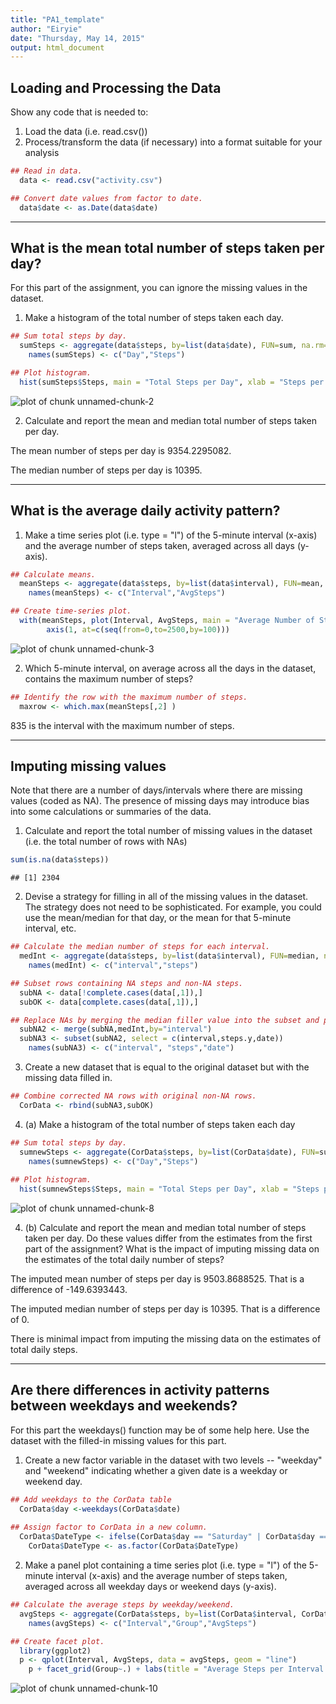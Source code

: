 ```yaml
---
title: "PA1_template"
author: "Eiryie"
date: "Thursday, May 14, 2015"
output: html_document
---
```


Loading and Processing the Data
---
Show any code that is needed to:

1. Load the data (i.e. read.csv())
2. Process/transform the data (if necessary) into a format suitable for your analysis


```r
## Read in data.  
  data <- read.csv("activity.csv")

## Convert date values from factor to date.
  data$date <- as.Date(data$date)
```
---

What is the mean total number of steps taken per day?
---

For this part of the assignment, you can ignore the missing values in the dataset.

1. Make a histogram of the total number of steps taken each day.

```r
## Sum total steps by day.
  sumSteps <- aggregate(data$steps, by=list(data$date), FUN=sum, na.rm=TRUE)
    names(sumSteps) <- c("Day","Steps")

## Plot histogram.
  hist(sumSteps$Steps, main = "Total Steps per Day", xlab = "Steps per Day", ylab = "Count of Days", col = "green")
```

![plot of chunk unnamed-chunk-2](figure/unnamed-chunk-2-1.png) 

2. Calculate and report the mean and median total number of steps taken per day.

The mean number of steps per day is 9354.2295082.

The median number of steps per day is 10395.

---

What is the average daily activity pattern?
---

1. Make a time series plot (i.e. type = "l") of the 5-minute interval (x-axis) and the average number of steps taken, averaged across all days (y-axis).


```r
## Calculate means.
  meanSteps <- aggregate(data$steps, by=list(data$interval), FUN=mean, na.rm=TRUE)
    names(meanSteps) <- c("Interval","AvgSteps")

## Create time-series plot.
  with(meanSteps, plot(Interval, AvgSteps, main = "Average Number of Steps per 5-Minute Interval", xlab = "Interval", ylab = "Average Steps", type = "l", xaxt="n"))
		axis(1, at=c(seq(from=0,to=2500,by=100)))
```

![plot of chunk unnamed-chunk-3](figure/unnamed-chunk-3-1.png) 

2. Which 5-minute interval, on average across all the days in the dataset, contains the maximum number of steps?


```r
## Identify the row with the maximum number of steps.
  maxrow <- which.max(meanSteps[,2] )
```

835 is the interval with the maximum number of steps.

---

Imputing missing values
---

Note that there are a number of days/intervals where there are missing values (coded as NA). The presence of missing days may introduce bias into some calculations or summaries of the data.

1. Calculate and report the total number of missing values in the dataset (i.e. the total number of rows with NAs)


```r
sum(is.na(data$steps))
```

```
## [1] 2304
```

2. Devise a strategy for filling in all of the missing values in the dataset. The strategy does not need to be sophisticated. For example, you could use the mean/median for that day, or the mean for that 5-minute interval, etc.


```r
## Calculate the median number of steps for each interval.
  medInt <- aggregate(data$steps, by=list(data$interval), FUN=median, na.rm=TRUE)
    names(medInt) <- c("interval","steps")

## Subset rows containing NA steps and non-NA steps.
  subNA <- data[!complete.cases(data[,1]),]
  subOK <- data[complete.cases(data[,1]),]	

## Replace NAs by merging the median filler value into the subset and preparing a new data frame with just the needed new columns.
  subNA2 <- merge(subNA,medInt,by="interval")
  subNA3 <- subset(subNA2, select = c(interval,steps.y,date))
    names(subNA3) <- c("interval", "steps","date")
```

3. Create a new dataset that is equal to the original dataset but with the missing data filled in.


```r
## Combine corrected NA rows with original non-NA rows.
  CorData <- rbind(subNA3,subOK)
```

4. (a) Make a histogram of the total number of steps taken each day 


```r
## Sum total steps by day.
  sumnewSteps <- aggregate(CorData$steps, by=list(CorData$date), FUN=sum, na.rm=TRUE)
    names(sumnewSteps) <- c("Day","Steps")
		
## Plot histogram.
  hist(sumnewSteps$Steps, main = "Total Steps per Day", xlab = "Steps per Day", ylab = "Count of Days", col = "blue")
```

![plot of chunk unnamed-chunk-8](figure/unnamed-chunk-8-1.png) 

4. (b) Calculate and report the mean and median total number of steps taken per day. Do these values differ from the estimates from the first part of the assignment? What is the impact of imputing missing data on the estimates of the total daily number of steps?

The imputed mean number of steps per day is 9503.8688525.  That is a difference of -149.6393443.

The imputed median number of steps per day is 10395.  That is a difference of 0.

There is minimal impact from imputing the missing data on the estimates of total daily steps.

---

Are there differences in activity patterns between weekdays and weekends?
---

For this part the weekdays() function may be of some help here. Use the dataset with the filled-in missing values for this part.

1. Create a new factor variable in the dataset with two levels -- "weekday" and "weekend" indicating whether a given date is a weekday or weekend day.


```r
## Add weekdays to the CorData table
  CorData$day <-weekdays(CorData$date)
	
## Assign factor to CorData in a new column.
  CorData$DateType <- ifelse(CorData$day == "Saturday" | CorData$day == "Sunday" , "weekend","weekday")
    CorData$DateType <- as.factor(CorData$DateType)
```

2. Make a panel plot containing a time series plot (i.e. type = "l") of the 5-minute interval (x-axis) and the average number of steps taken, averaged across all weekday days or weekend days (y-axis). 


```r
## Calculate the average steps by weekday/weekend.
  avgSteps <- aggregate(CorData$steps, by=list(CorData$interval, CorData$DateType), FUN=mean, na.rm=TRUE)
    names(avgSteps) <- c("Interval","Group","AvgSteps")

## Create facet plot.
  library(ggplot2)
  p <- qplot(Interval, AvgSteps, data = avgSteps, geom = "line")
	p + facet_grid(Group~.) + labs(title = "Average Steps per Interval and Date Type", x = "Interval", y = "Average Number of Steps") 
```

![plot of chunk unnamed-chunk-10](figure/unnamed-chunk-10-1.png) 

